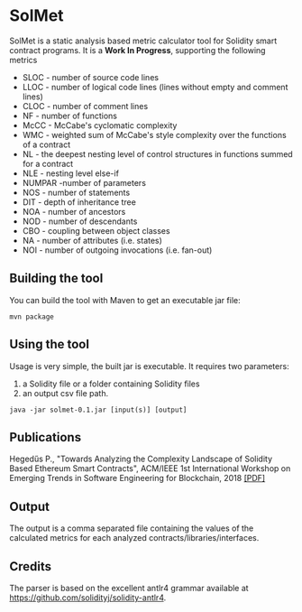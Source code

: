 # SolMet

SolMet is a static analysis based metric calculator tool for Solidity smart contract programs.
It is a **Work In Progress**, supporting the following metrics

- SLOC - number of source code lines
- LLOC - number of logical code lines (lines without empty and comment lines)
- CLOC - number of comment lines
- NF - number of functions
- McCC - McCabe's cyclomatic complexity
- WMC - weighted sum of McCabe's style complexity over the functions of a contract
- NL - the deepest nesting level of control structures in functions summed for a contract
- NLE - nesting level else-if
- NUMPAR -number of parameters
- NOS - number of statements
- DIT - depth of inheritance tree
- NOA - number of ancestors
- NOD - number of descendants
- CBO - coupling between object classes
- NA - number of attributes (i.e. states)
- NOI - number of outgoing invocations (i.e. fan-out)

## Building the tool

You can build the tool with Maven to get an executable jar file:

```
mvn package
```

## Using the tool

Usage is very simple, the built jar is executable.
It requires two parameters:

1.  a Solidity file or a folder containing Solidity files
2.  an output csv file path.

```
java -jar solmet-0.1.jar [input(s)] [output]
```

## Publications

Hegedűs P., "Towards Analyzing the Complexity Landscape of
Solidity Based Ethereum Smart Contracts", ACM/IEEE 1st International Workshop on Emerging Trends in Software Engineering for Blockchain, 2018 [[PDF]](http://publicatio.bibl.u-szeged.hu/14474/1/3hnJuJZyEJkfd6NEz9E0PF.pdf)

## Output

The output is a comma separated file containing the values of the calculated metrics for each analyzed contracts/libraries/interfaces.

## Credits

The parser is based on the excellent antlr4 grammar available at https://github.com/solidityj/solidity-antlr4.
